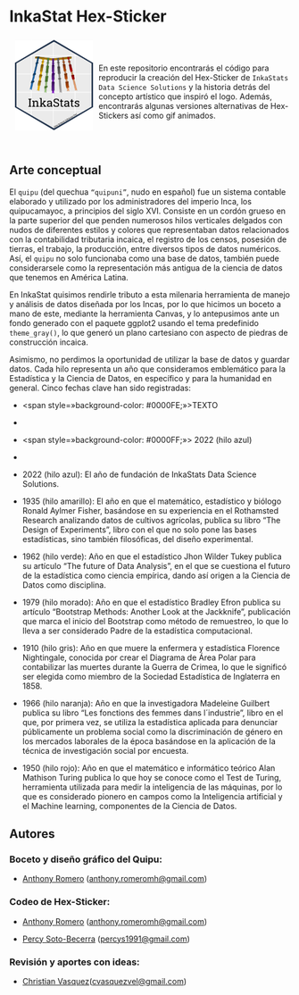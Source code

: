 # InkaStat Hex-Sticker

<a href="https://github.com/psotob/InkaStat_HexSticker"><img src="https://github.com/psotob/InkaStat_HexSticker/blob/main/stickers_png/logo-inkastats-official.png" align="left" width="140" hspace="10" vspace="6"></a>

<br>
<br>

En este repositorio encontrarás el código para reproducir la creación del Hex-Sticker de `InkaStats Data Science Solutions` y la historia detrás del concepto artístico que inspiró el logo. Además, encontrarás algunas versiones alternativas de Hex-Stickers así como gif animados.

<br>
<br>

## Arte conceptual

El `quipu` (del quechua `“quipuni”`, nudo en español) fue un sistema contable elaborado y utilizado por los administradores del imperio Inca, los quipucamayoc, a principios del siglo XVI. Consiste en un cordón grueso en la parte superior del que penden numerosos hilos verticales delgados con nudos de diferentes estilos y colores que representaban datos relacionados con la contabilidad tributaria incaica, el registro de los censos, posesión de tierras, el trabajo, la producción, entre  diversos tipos de datos numéricos. Así, el `quipu` no solo funcionaba como una base de datos, también puede considerarsele como la representación más antigua de la ciencia de datos que tenemos en América Latina. 

En InkaStat quisimos rendirle tributo a esta milenaria herramienta de manejo y análisis de datos diseñada por los Incas, por lo que hicimos un boceto a mano de este, mediante la herramienta Canvas, y lo antepusimos ante un fondo generado con el paquete ggplot2 usando el tema predefinido `theme_gray()`, lo que generó un plano cartesiano con aspecto de piedras de construcción incaica. 

Asimismo, no perdimos la oportunidad de utilizar la base de datos y guardar datos. Cada hilo representa un año que consideramos emblemático para la Estadística y la Ciencia de Datos, en específico y para la humanidad en general. Cinco fechas clave han sido registradas: 

- <span style=»background-color: #0000FE;»>TEXTO</span>
- 
- <span style=»background-color: #0000FF;»> 2022 (hilo azul) </span>
- 
- 2022 (hilo azul): El año de fundación de InkaStats Data Science Solutions.

- 1935 (hilo amarillo): El año en que el matemático, estadístico y biólogo Ronald Aylmer Fisher, basándose en su experiencia en el Rothamsted Research analizando datos de cultivos agrícolas, publica su libro “The Design of Experiments”, libro con el que no solo pone las bases estadísticas, sino también filosóficas, del diseño experimental.

- 1962 (hilo verde): Año en que el estadístico Jhon Wilder Tukey publica su artículo “The future of Data Analysis”, en el que se cuestiona el futuro de la estadística como ciencia empírica, dando así origen a la Ciencia de Datos como disciplina. 

- 1979 (hilo morado): Año en que el estadístico Bradley Efron publica su artículo “Bootstrap Methods: Another Look at the Jackknife”, publicación que marca el inicio del Bootstrap como método de remuestreo, lo que lo lleva a ser considerado Padre de la estadística computacional.

- 1910 (hilo gris): Año en que muere la enfermera y estadística Florence Nightingale, conocida por crear el Diagrama de Área Polar para contabilizar las muertes durante la Guerra de Crimea, lo que le significó ser elegida como miembro de la Sociedad Estadística de Inglaterra en 1858.

- 1966 (hilo naranja): Año en que la investigadora Madeleine Guilbert publica su libro “Les fonctions des femmes dans l´industrie”, libro en el que, por primera vez, se utiliza la estadística aplicada para denunciar públicamente un problema social como la discriminación de género en los mercados laborales de la época basándose en la aplicación de la técnica de investigación social por encuesta. 

- 1950 (hilo rojo): Año en que el matemático e informático teórico Alan Mathison Turing publica lo que hoy se conoce como el Test de Turing, herramienta utilizada para medir la inteligencia de las máquinas, por lo que es considerado pionero en campos como la Inteligencia artificial y el Machine learning, componentes de la Ciencia de Datos.

## Autores

### Boceto y diseño gráfico del Quipu:

- [Anthony Romero](https://github.com/AnthonyRomeroC) (anthony.romeromh@gmail.com)

### Codeo de Hex-Sticker:

- [Anthony Romero](https://github.com/AnthonyRomeroC) (anthony.romeromh@gmail.com) 

- [Percy Soto-Becerra](https://github.com/psotob) (percys1991@gmail.com) 

### Revisión y aportes con ideas:

- [Christian Vasquez](https://github.com/cvasquezvel)(cvasquezvel@gmail.com)

